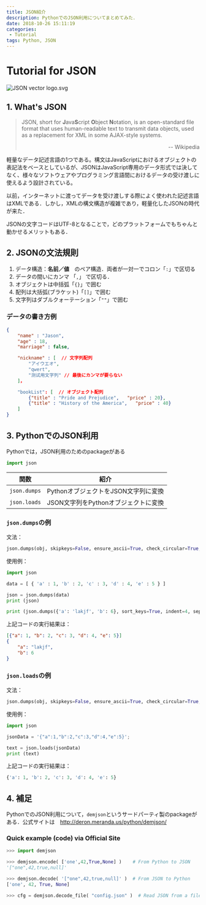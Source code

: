 ```yaml
---
title: JSON紹介
description: PythonでのJSON利用についてまとめてみた．
date: 2018-10-26 15:11:19
categories:
 - Tutorial
tags: Python, JSON
---
```


# Tutorial for JSON

![JSON vector logo.svg](https://upload.wikimedia.org/wikipedia/commons/thumb/c/c9/JSON_vector_logo.svg/160px-JSON_vector_logo.svg.png)

## 1. What's JSON

>  JSON, short for **J**ava**S**cript **O**bject **N**otation, is an open-standard file format that uses human-readable text to transmit data objects, used as a replacement for XML in some AJAX-style systems.
>
> <p align="right">-- Wikipedia</p>

 軽量なデータ記述言語の1つである。構文はJavaScriptにおけるオブジェクトの表記法をベースとしているが、JSONはJavaScript専用のデータ形式では決してなく、様々なソフトウェアやプログラミング言語間におけるデータの受け渡しに使えるよう設計されている。

以前，インターネットに渡ってデータを受け渡しする際によく使われた記述言語はXMLである．しかし，XMLの構文構造が複雑であり，軽量化したJSONの時代が来た．

JSONの文字コードはUTF-8となることで，どのプラットフォームでもちゃんと動かせるメリットもある．

## 2. JSONの文法規則

1. データ構造：**名前／値**　のペア構造．両者が一対一でコロン「`:`」で区切る
2. データの間いにカンマ 「`,`」 で区切る．
3. オブジェクトは中括弧「`{}`」で囲む
4. 配列は大括弧(ブラケット)「`[]`」で囲む
5. 文字列はダブルクォーテーション「`""`」で囲む

### データの書き方例

``` JSON
{
    "name" : "Jason",
    "age" : 18,
    "marriage" : false,

    "nickname" : [  // 文字列配列
        "アイウエオ",
        "qwert",
        "测试用文字列" // 最後にカンマが要らない
    ]，

    "bookList": [  // オブジェクト配列
        {"title" : "Pride and Prejudice",   "price" : 20},
        {"title" : "History of the America",   "price" : 40}
    ]        
}
```


## 3. PythonでのJSON利用

Pythonでは，JSON利用のためのpackageがある

``` python
import json
```



| 関数         | 紹介                                 |
| ------------ | ------------------------------------ |
| `json.dumps` | PythonオブジェクトをJSON文字列に変換 |
| `json.loads` | JSON文字列をPythonオブジェクトに変換 |

### `json.dumps`の例

文法：

```python
json.dumps(obj, skipkeys=False, ensure_ascii=True, check_circular=True, allow_nan=True, cls=None, indent=None, separators=None, encoding="utf-8", default=None, sort_keys=False, **kw)
```

使用例：
``` python
import json

data = [ { 'a' : 1, 'b' : 2, 'c' : 3, 'd' : 4, 'e' : 5 } ]

json = json.dumps(data)
print (json)

print (json.dumps({'a': 'lakjf', 'b': 6}, sort_keys=True, indent=4, separators=(',', ': ')))
```

上記コードの実行結果は：

``` json
[{"a": 1, "b": 2, "c": 3, "d": 4, "e": 5}]
{
    "a": "lakjf",
    "b": 6
}
```



### `json.loads`の例

文法：

```python
json.dumps(obj, skipkeys=False, ensure_ascii=True, check_circular=True, allow_nan=True, cls=None, indent=None, separators=None, encoding="utf-8", default=None, sort_keys=False, **kw)
```

使用例：

```python
import json

jsonData = '{"a":1,"b":2,"c":3,"d":4,"e":5}';

text = json.loads(jsonData)
print (text)
```

上記コードの実行結果は：

```python
{'a': 1, 'b': 2, 'c': 3, 'd': 4, 'e': 5}
```



## 4. 補足

PythonでのJSON利用について，`demjson`というサードパーティ製のpackageがある．公式サイトは　http://deron.meranda.us/python/demjson/

### Quick example (code) via Official Site

```python
>>> import demjson

>>> demjson.encode( ['one',42,True,None] )    # From Python to JSON
'["one",42,true,null]'

>>> demjson.decode( '["one",42,true,null]' )  # From JSON to Python
['one', 42, True, None]

>>> cfg = demjson.decode_file( "config.json" )  # Read JSON from a file
```
